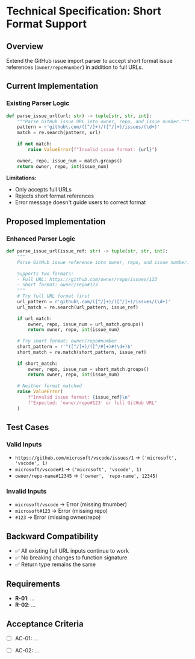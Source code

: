 # Technical Specification: Short Format Support

## Overview

Extend the GitHub issue import parser to accept short format issue references (`owner/repo#number`) in addition to full URLs.

## Current Implementation

### Existing Parser Logic

```python
def parse_issue_url(url: str) -> tuple[str, str, int]:
    """Parse GitHub issue URL into owner, repo, and issue number."""
    pattern = r'github\.com/([^/]+)/([^/]+)/issues/(\d+)'
    match = re.search(pattern, url)
    
    if not match:
        raise ValueError(f"Invalid issue format: {url}")
    
    owner, repo, issue_num = match.groups()
    return owner, repo, int(issue_num)
```

**Limitations:**
- Only accepts full URLs
- Rejects short format references
- Error message doesn't guide users to correct format

## Proposed Implementation

### Enhanced Parser Logic

```python
def parse_issue_url(issue_ref: str) -> tuple[str, str, int]:
    """
    Parse GitHub issue reference into owner, repo, and issue number.
    
    Supports two formats:
    - Full URL: https://github.com/owner/repo/issues/123
    - Short format: owner/repo#123
    """
    # Try full URL format first
    url_pattern = r'github\.com/([^/]+)/([^/]+)/issues/(\d+)'
    url_match = re.search(url_pattern, issue_ref)
    
    if url_match:
        owner, repo, issue_num = url_match.groups()
        return owner, repo, int(issue_num)
    
    # Try short format: owner/repo#number
    short_pattern = r'^([^/]+)/([^/#]+)#(\d+)$'
    short_match = re.match(short_pattern, issue_ref)
    
    if short_match:
        owner, repo, issue_num = short_match.groups()
        return owner, repo, int(issue_num)
    
    # Neither format matched
    raise ValueError(
        f"Invalid issue format: {issue_ref}\n"
        f"Expected: 'owner/repo#123' or full GitHub URL"
    )
```

## Test Cases

### Valid Inputs

- `https://github.com/microsoft/vscode/issues/1` → `('microsoft', 'vscode', 1)`
- `microsoft/vscode#1` → `('microsoft', 'vscode', 1)`
- `owner/repo-name#12345` → `('owner', 'repo-name', 12345)`

### Invalid Inputs

- `microsoft/vscode` → Error (missing #number)
- `microsoft#123` → Error (missing repo)
- `#123` → Error (missing owner/repo)

## Backward Compatibility

- ✅ All existing full URL inputs continue to work
- ✅ No breaking changes to function signature
- ✅ Return type remains the same

## Requirements

- **R-01**: ...
- **R-02**: ...


## Acceptance Criteria

- [ ] AC-01: ...
- [ ] AC-02: ...

